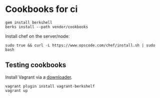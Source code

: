 # Cookbooks for ci

```
gem install berkshell
berks install --path vendor/cookbooks
```

Install chef on the server/node:

```
sudo true && curl -L https://www.opscode.com/chef/install.sh | sudo bash
```

## Testing cookbooks

Install Vagrant via a [downloader](http://downloads.vagrantup.com/).

```
vagrant plugin install vagrant-berkshelf
vagrant up
```

